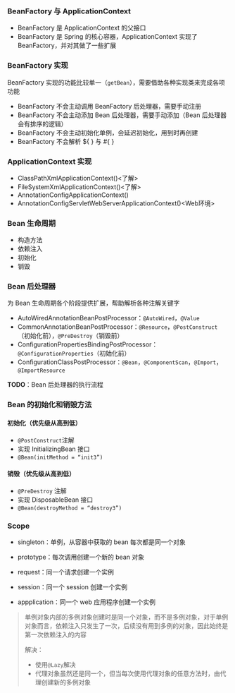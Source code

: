 ### BeanFactory 与 ApplicationContext

* BeanFactory 是 ApplicationContext 的父接口
* BeanFactory 是 Spring 的核心容器，ApplicationContext 实现了 BeanFactory，并对其做了一些扩展

### BeanFactory 实现

BeanFactory 实现的功能比较单一（`getBean`），需要借助各种实现类来完成各项功能

* BeanFactory 不会主动调用 BeanFactory 后处理器，需要手动注册
* BeanFactory 不会主动添加 Bean 后处理器，需要手动添加（Bean 后处理器会有排序的逻辑）
* BeanFactory 不会主动初始化单例，会延迟初始化，用到时再创建
* BeanFactory 不会解析 ${ } 与 #{ }

### ApplicationContext 实现

* ClassPathXmlApplicationContext()<了解>
* FileSystemXmlApplicationContext()<了解>
* AnnotationConfigApplicationContext()
* AnnotationConfigServletWebServerApplicationContext()<Web环境>

### Bean 生命周期

* 构造方法
* 依赖注入
* 初始化
* 销毁

### Bean 后处理器

为 Bean 生命周期各个阶段提供扩展，帮助解析各种注解关键字

* AutoWiredAnnotationBeanPostProcessor：`@AutoWired`，`@Value`
* CommonAnnotationBeanPostProcessor：`@Resource`，`@PostConstruct`（初始化前），`@PreDestroy`（销毁前）
* ConfigurationPropertiesBindingPostProcessor：`@ConfigurationProperties`（初始化前）
* ConfigurationClassPostProcessor：`@Bean`，`@ComponentScan`，`@Import`，`@ImportResource`

**TODO**：Bean 后处理器的执行流程

### Bean 的初始化和销毁方法

#### 初始化（优先级从高到低）

* `@PostConstruct`注解
* 实现 InitializingBean 接口
* `@Bean(initMethod = “init3”)`

#### 销毁（优先级从高到低）

* `@PreDestroy` 注解
* 实现 DisposableBean 接口
* `@Bean(destroyMethod = “destroy3”)`

### Scope

* singleton：单例，从容器中获取的 bean 每次都是同一个对象

* prototype：每次调用创建一个新的 bean 对象

* request：同一个请求创建一个实例

* session：同一个 session 创建一个实例

* appplication：同一个 web 应用程序创建一个实例

> 单例对象内部的多例对象创建时是同一个对象，而不是多例对象，对于单例对象而言，依赖注入只发生了一次，后续没有用到多例的对象，因此始终是第一次依赖注入的内容
>
> 解决：
>
> * 使用`@Lazy`解决
> * 代理对象虽然还是同一个，但当每次使用代理对象的任意方法时，由代理创建新的多例对象